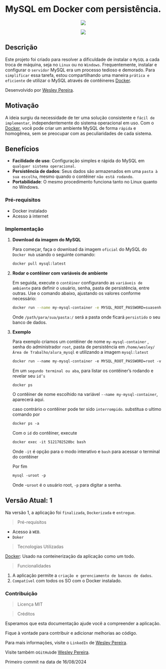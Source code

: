 # MySQL em Docker com persistência.

<p align="center">
<img src="https://img.shields.io/badge/ STATUS-LANÇADO (desenvolvido)-brightgreen"/>
</p>
<p align="center">
<img src="https://img.shields.io/badge/ STATUS-VERSÃO 1.0-brightgreen"/>
</p>

## Descrição

<p align="justify">

Este projeto foi criado para resolver a dificuldade de instalar o `MySQL` a cada troca de máquina, seja no `Linux` ou no `Windows`. Frequentemente, instalar e configurar o `servidor` MySQL era um processo tedioso e demorado. Para `simplificar` essa tarefa, estou compartilhando uma maneira `prática e eficiente` de utilizar o MySQL através de contêineres [Docker](https://www.docker.com/). 

Desenvolvido por [Wesley Pereira](https://github.com/wesleyp846).

</p>

## Motivação

<p align="justify">

A ideia surgiu da necessidade de ter uma solução consistente e `fácil de implementar`, independentemente do sistema operacional em uso. Com o  [Docker](https://www.docker.com/), você pode criar um ambiente MySQL de forma `rápida` e homogênea, sem se preocupar com as peculiaridades de cada sistema.

</p>

## Benefícios

- **Facilidade de uso**: Configuração simples e rápida do MySQL em `qualquer sistema operacional`.
- **Persistência de dados**: Seus dados são armazenados em uma `pasta à sua escolha`, mesmo quando o contêiner `não está rodando`.
- **Portabilidade**: O mesmo procedimento funciona tanto no Linux quanto no Windows.

### Pré-requisitos

- Docker instalado
- Acesso à internet

### Implementação

1. **Download da imagem do MySQL**
    
    Para começar, faça o download da imagem `oficial` do MySQL do `Docker Hub` usando o seguinte comando:
    
    ```bash
    docker pull mysql:latest
    ```
    
2. **Rodar o contêiner com variáveis de ambiente**
    
    Em seguida, execute o `contêiner` configurando as `variáveis de ambiente` para definir o usuário, senha, pasta de persistência, entre outras. Use o comando abaixo, ajustando os valores conforme necessário:
    
    ```bash
    docker run --name my-mysql-container -e MYSQL_ROOT_PASSWORD=suasenha -e MYSQL_DATABASE=seubanco -e MYSQL_USER=seuusuario -e MYSQL_PASSWORD=suasenhausuario -v /path/para/sua/pasta:/var/lib/mysql -d mysql:latest
    ```
    
    Onde `/path/para/sua/pasta:/` será a pasta onde ficará `persistido` o seu banco de dados.
    
3. **Exemplo**
    
    Para exemplo criamos um contêiner de nome `my-mysql-container` , senha do administrador  `root`, pasta de persistência em  `/home/wesley/Área de Trabalho/alura_mysql` e utilizando a imagem `mysql:latest`
    
    ```html
    docker run --name my-mysql-container -e MYSQL_ROOT_PASSWORD=root -v "/home/wesley/Área de Trabalho/alura_mysql":/var/lib/mysql mysql:latest
    ```
    
    Em um `segundo terminal ou aba`, para listar os contêiner’s rodando e revelar seu `id’s`
    
    ```html
    docker ps
    ```
    
    O contêiner de nome escolhido na variável  `--name my-mysql-container`, aparecerá aqui.
    
    caso contrário o contêiner pode ter sido `interrompido`. substitua o ultimo comando por 
    
    ```html
    docker ps -a  
    ```
    
    Com o `id` do contêiner, execute
    
    ```html
    docker exec -it 5121702520bc bash
    ```
    
    Onde `-it` é opção para o modo interativo e `bash` para acessar o terminal do contêiner
    
    Por fim 
    
    ```html
    mysql -uroot -p
    ```
    
    Onde -u`root` é o usuário root, `-p` para digitar a senha.
    

## Versão Atual: 1

Na versão 1, a aplicação foi `finalizada`, `Dockerizada` e `entregue`.

> Pré-requisitos
> 
- Acesso à `WEB`.
- `Doker`

> Tecnologias Utilizadas
> 

[Docker](https://www.docker.com/): Usado na conteinerização da aplicação como um todo.

> Funcionalidades
> 
1. A aplicação permite a `criação e gerenciamento de bancos de dados`.
2. `Compatível` com todos os SO com o Docker instalado.

### Contribuição

> Licença
MIT
> 

> Créditos
> 

Esperamos que esta documentação ajude você a compreender a aplicação.

Fique à vontade para contribuir e adicionar melhorias ao código.

Para mais informações, visite o `LinkedIn` de [Wesley Pereira](https://www.linkedin.com/in/wesleyp846).

Visite também o`GitHub`de [Wesley Pereira](https://www.linkedin.com/in/wesleyp846).

Primeiro commit na data de 16/08/2024
